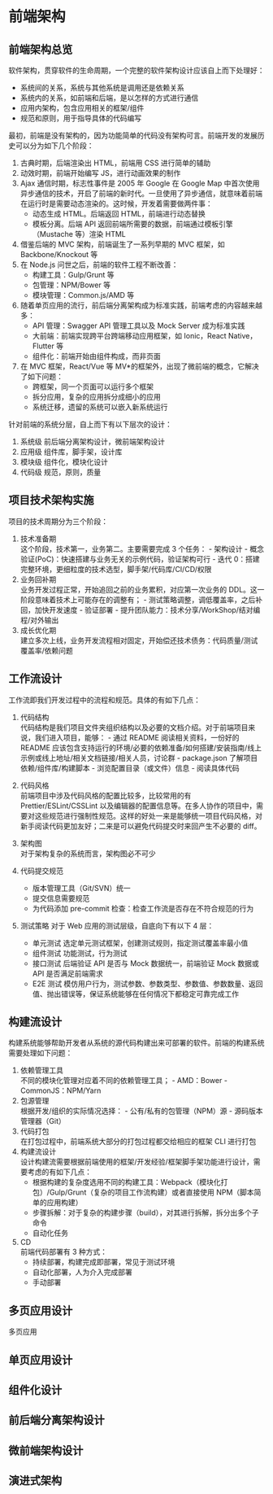 # 前端架构

## 前端架构总览

软件架构，贯穿软件的生命周期，一个完整的软件架构设计应该自上而下处理好：

- 系统间的关系，系统与其他系统是调用还是依赖关系
- 系统内的关系，如前端和后端，是以怎样的方式进行通信
- 应用内架构，包含应用相关的框架/组件
- 规范和原则，用于指导具体的代码编写

最初，前端是没有架构的，因为功能简单的代码没有架构可言。前端开发的发展历史可以分为如下几个阶段：

1. 古典时期，后端渲染出 HTML，前端用 CSS 进行简单的辅助
2. 动效时期，前端开始编写 JS，进行动画效果的制作
3. Ajax 通信时期，标志性事件是 2005 年 Google 在 Google Map 中首次使用异步通信的技术，开启了前端的新时代。一旦使用了异步通信，就意味着前端在运行时是需要动态渲染的。这时候，开发着需要做两件事：
   - 动态生成 HTML。后端返回 HTML，前端进行动态替换
   - 模板分离。后端 API 返回前端所需要的数据，前端通过模板引擎（Mustache 等）渲染 HTML
4. 借鉴后端的 MVC 架构，前端诞生了一系列早期的 MVC 框架，如 Backbone/Knockout 等
5. 在 Node.js 问世之后，前端的软件工程不断改善：
   - 构建工具：Gulp/Grunt 等
   - 包管理：NPM/Bower 等
   - 模块管理：Common.js/AMD 等
6. 随着单页应用的流行，前后端分离架构成为标准实践，前端考虑的内容越来越多：
   - API 管理：Swagger API 管理工具以及 Mock Server 成为标准实践
   - 大前端：前端实现跨平台跨端移动应用框架，如 Ionic，React Native，Flutter 等
   - 组件化：前端开始由组件构成，而非页面
7. 在 MVC 框架，React/Vue 等 MV\*的框架外，出现了微前端的概念，它解决了如下问题：
   - 跨框架，同一个页面可以运行多个框架
   - 拆分应用，复杂的应用拆分成细小的应用
   - 系统迁移，遗留的系统可以嵌入新系统运行

针对前端的系统分层，自上而下有以下层次的设计：

1. 系统级
   前后端分离架构设计，微前端架构设计
2. 应用级
   组件库，脚手架，设计库
3. 模块级
   组件化，模块化设计
4. 代码级
   规范，原则，质量

## 项目技术架构实施

项目的技术周期分为三个阶段：

1. 技术准备期  
   这个阶段，技术第一，业务第二。主要需要完成 3 个任务： - 架构设计 - 概念验证(PoC)：快速搭建与业务无关的示例代码，验证架构可行 - 迭代 0：搭建完整环境，更细粒度的技术选型，脚手架/代码库/CI/CD/权限
2. 业务回补期  
   业务开发过程正常，开始追回之前的业务累积，对应第一次业务的 DDL。这一阶段意味着技术上可能存在的调整有； - 测试策略调整，调低覆盖率，之后补回，加快开发速度 - 验证部署 - 提升团队能力：技术分享/WorkShop/结对编程/对外输出
3. 成长优化期  
   建立多次上线，业务开发流程相对固定，开始偿还技术债务：代码质量/测试覆盖率/依赖问题

## 工作流设计

工作流即我们开发过程中的流程和规范。具体的有如下几点：

1. 代码结构  
   代码结构是我们项目文件夹组织结构以及必要的文档介绍。对于前端项目来说，我们进入项目，能够： - 通过 README 阅读相关资料，一份好的 README 应该包含支持运行的环境/必要的依赖准备/如何搭建/安装指南/线上示例或线上地址/相关文档链接/相关人员，讨论群 - package.json 了解项目依赖/组件库/构建脚本 - 浏览配置目录（或文件）信息 - 阅读具体代码

2. 代码风格  
   前端项目中涉及代码风格的配置比较多，比较常用的有 Prettier/ESLint/CSSLint 以及编辑器的配置信息等。在多人协作的项目中，需要对这些规范进行强制性规范。这样的好处一来是能够统一项目代码风格，对新手阅读代码更加友好；二来是可以避免代码提交时来回产生不必要的 diff。

3. 架构图  
   对于架构复杂的系统而言，架构图必不可少

4. 代码提交规范

   - 版本管理工具（Git/SVN）统一
   - 提交信息需要规范
   - 为代码添加 pre-commit 检查：检查工作流是否存在不符合规范的行为

5. 测试策略
   对于 Web 应用的测试层级，自底向下有以下 4 层：

   - 单元测试
     选定单元测试框架，创建测试规则，指定测试覆盖率最小值
   - 组件测试
     功能测试，行为测试
   - 接口测试
     后端验证 API 是否与 Mock 数据统一，前端验证 Mock 数据或 API 是否满足前端需求
   - E2E 测试
     模仿用户行为，测试参数、参数类型、参数值、参数数量、返回值、抛出错误等，保证系统能够在任何情况下都稳定可靠完成工作

## 构建流设计

构建系统能够帮助开发者从系统的源代码构建出来可部署的软件。前端的构建系统需要处理如下问题：

1. 依赖管理工具  
   不同的模块化管理对应着不同的依赖管理工具； - AMD：Bower - CommonJS：NPM/Yarn
2. 包源管理  
   根据开发/组织的实际情况选择： - 公有/私有的包管理（NPM）源 - 源码版本管理器（Git）
3. 代码打包  
   在打包过程中，前端系统大部分的打包过程都交给相应的框架 CLI 进行打包
4. 构建流设计  
   设计构建流需要根据前端使用的框架/开发经验/框架脚手架功能进行设计，需要考虑的有如下几点：
   - 根据构建的复杂度选用不同的构建工具：Webpack（模块化打包）/Gulp/Grunt（复杂的项目工作流构建）或者直接使用 NPM（脚本简单的应用构建）
   - 步骤拆解：对于复杂的构建步骤（build），对其进行拆解，拆分出多个子命令
   - 自动化任务
5. CD  
   前端代码部署有 3 种方式：
   - 持续部署，构建完成即部署，常见于测试环境
   - 自动化部署，人为介入完成部署
   - 手动部署

## 多页应用设计

多页应用

## 单页应用设计

## 组件化设计

## 前后端分离架构设计

## 微前端架构设计

## 演进式架构
